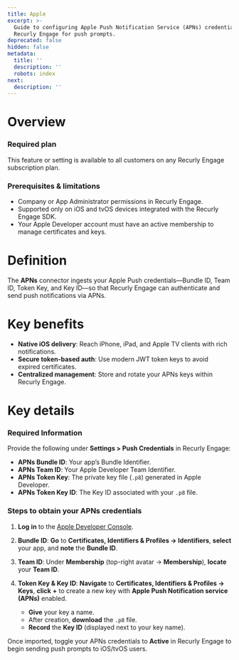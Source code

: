 ```yaml
---
title: Apple
excerpt: >-
  Guide to configuring Apple Push Notification Service (APNs) credentials in
  Recurly Engage for push prompts.
deprecated: false
hidden: false
metadata:
  title: ''
  description: ''
  robots: index
next:
  description: ''
---
```

# Overview

### Required plan

This feature or setting is available to all customers on any Recurly Engage subscription plan.

### Prerequisites & limitations

* Company or App Administrator permissions in Recurly Engage.
* Supported only on iOS and tvOS devices integrated with the Recurly Engage SDK.
* Your Apple Developer account must have an active membership to manage certificates and keys.

# Definition

The **APNs** connector ingests your Apple Push credentials—Bundle ID, Team ID, Token Key, and Key ID—so that Recurly Engage can authenticate and send push notifications via APNs.

# Key benefits

* **Native iOS delivery**: Reach iPhone, iPad, and Apple TV clients with rich notifications.
* **Secure token-based auth**: Use modern JWT token keys to avoid expired certificates.
* **Centralized management**: Store and rotate your APNs keys within Recurly Engage.

# Key details

### Required Information

Provide the following under **Settings > Push Credentials** in Recurly Engage:

* **APNs Bundle ID**: Your app’s Bundle Identifier.
* **APNs Team ID**: Your Apple Developer Team Identifier.
* **APNs Token Key**: The private key file (`.p8`) generated in Apple Developer.
* **APNs Token Key ID**: The Key ID associated with your `.p8` file.

### Steps to obtain your APNs credentials

1. **Log** **in** to the [Apple Developer Console](https://developer.apple.com/account).
2. **Bundle ID**: **Go** to **Certificates, Identifiers & Profiles → Identifiers**, **select** your app, and **note** the **Bundle ID**.
3. **Team ID**: Under **Membership** (top-right avatar → **Membership**), **locate** your **Team ID**.
4. **Token Key & Key ID**: **Navigate** to **Certificates, Identifiers & Profiles → Keys**, **click** **+** to create a new key with **Apple Push Notification service (APNs)** enabled.

   * **Give** your key a name.
   * After creation, **download** the `.p8` file.
   * **Record** the **Key ID** (displayed next to your key name).

Once imported, toggle your APNs credentials to **Active** in Recurly Engage to begin sending push prompts to iOS/tvOS users.